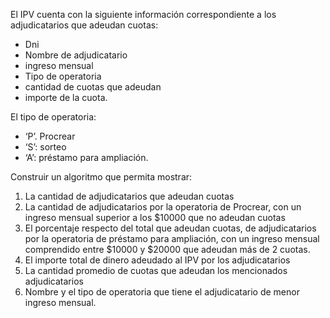 El IPV cuenta con la siguiente información correspondiente a los adjudicatarios que adeudan cuotas:

- Dni
- Nombre de adjudicatario
- ingreso mensual
- Tipo de operatoria
- cantidad de cuotas que adeudan
- importe de la cuota.

El tipo de operatoria:

- ‘P’. Procrear
- ‘S’: sorteo
- ‘A’: préstamo para ampliación.

Construir un algoritmo que permita mostrar:

1.  La cantidad de adjudicatarios que adeudan cuotas
2.  La cantidad de adjudicatarios por la operatoria de Procrear, con un ingreso mensual superior a los $10000 que no adeudan cuotas
3.  El porcentaje respecto del total que adeudan cuotas, de adjudicatarios por la operatoria de préstamo para ampliación, con un ingreso mensual comprendido entre $10000 y $20000 que adeudan más de 2 cuotas.
4.  El importe total de dinero adeudado al IPV por los adjudicatarios
5.  La cantidad promedio de cuotas que adeudan los mencionados adjudicatarios
6.  Nombre y el tipo de operatoria que tiene el adjudicatario de menor ingreso mensual.

